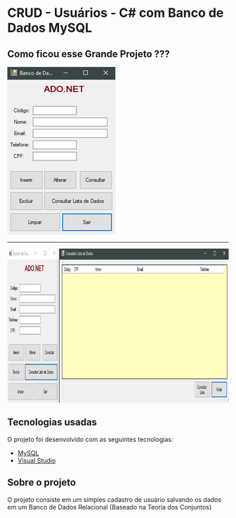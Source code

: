 # CRUD - Usuários - C# com Banco de Dados MySQL

##  Como ficou esse Grande Projeto ???

<img src="/projectImages/tela-crud.png" width="auto" height="381px"></img>
<hr/>
<img src="/projectImages/tela-consultarDados.png" width="auto" height="350px"></img>

##  Tecnologias usadas

O projeto foi desenvolvido com as seguintes tecnologias:
- [MySQL](https://www.mysql.com)
- [Visual Studio](https://visualstudio.microsoft.com/pt-br/)

##  Sobre o projeto

O projeto consiste em um simples cadastro de usuário salvando os dados em um Banco de Dados Relacional (Baseado na Teoria dos Conjuntos)



